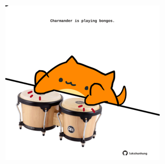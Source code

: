 <!-- built at 26/01/2021, 20:01:29 UTC -->
<p align="center">
  <img width="500" height="500" src="./ReadmeImage.svg">
</p>
